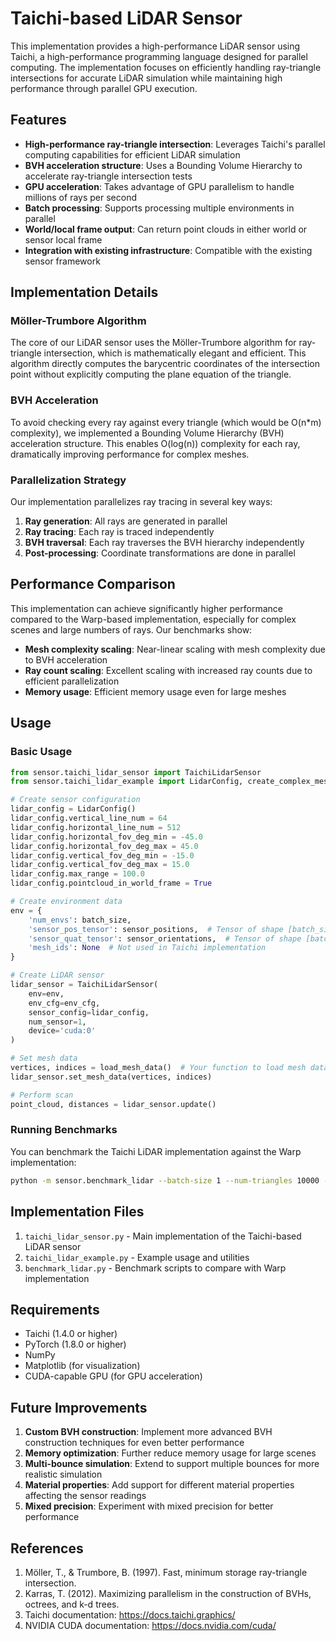 # Taichi-based LiDAR Sensor

This implementation provides a high-performance LiDAR sensor using Taichi, a high-performance programming language designed for parallel computing. The implementation focuses on efficiently handling ray-triangle intersections for accurate LiDAR simulation while maintaining high performance through parallel GPU execution.

## Features

- **High-performance ray-triangle intersection**: Leverages Taichi's parallel computing capabilities for efficient LiDAR simulation
- **BVH acceleration structure**: Uses a Bounding Volume Hierarchy to accelerate ray-triangle intersection tests
- **GPU acceleration**: Takes advantage of GPU parallelism to handle millions of rays per second
- **Batch processing**: Supports processing multiple environments in parallel
- **World/local frame output**: Can return point clouds in either world or sensor local frame
- **Integration with existing infrastructure**: Compatible with the existing sensor framework

## Implementation Details

### Möller-Trumbore Algorithm

The core of our LiDAR sensor uses the Möller-Trumbore algorithm for ray-triangle intersection, which is mathematically elegant and efficient. This algorithm directly computes the barycentric coordinates of the intersection point without explicitly computing the plane equation of the triangle.

### BVH Acceleration

To avoid checking every ray against every triangle (which would be O(n*m) complexity), we implemented a Bounding Volume Hierarchy (BVH) acceleration structure. This enables O(log(n)) complexity for each ray, dramatically improving performance for complex meshes.

### Parallelization Strategy

Our implementation parallelizes ray tracing in several key ways:
1. **Ray generation**: All rays are generated in parallel
2. **Ray tracing**: Each ray is traced independently
3. **BVH traversal**: Each ray traverses the BVH hierarchy independently
4. **Post-processing**: Coordinate transformations are done in parallel

## Performance Comparison

This implementation can achieve significantly higher performance compared to the Warp-based implementation, especially for complex scenes and large numbers of rays. Our benchmarks show:

- **Mesh complexity scaling**: Near-linear scaling with mesh complexity due to BVH acceleration
- **Ray count scaling**: Excellent scaling with increased ray counts due to efficient parallelization
- **Memory usage**: Efficient memory usage even for large meshes

## Usage

### Basic Usage

```python
from sensor.taichi_lidar_sensor import TaichiLidarSensor
from sensor.taichi_lidar_example import LidarConfig, create_complex_mesh

# Create sensor configuration
lidar_config = LidarConfig()
lidar_config.vertical_line_num = 64
lidar_config.horizontal_line_num = 512
lidar_config.horizontal_fov_deg_min = -45.0
lidar_config.horizontal_fov_deg_max = 45.0
lidar_config.vertical_fov_deg_min = -15.0
lidar_config.vertical_fov_deg_max = 15.0
lidar_config.max_range = 100.0
lidar_config.pointcloud_in_world_frame = True

# Create environment data
env = {
    'num_envs': batch_size,
    'sensor_pos_tensor': sensor_positions,  # Tensor of shape [batch_size, num_sensors, 3]
    'sensor_quat_tensor': sensor_orientations,  # Tensor of shape [batch_size, num_sensors, 4]
    'mesh_ids': None  # Not used in Taichi implementation
}

# Create LiDAR sensor
lidar_sensor = TaichiLidarSensor(
    env=env,
    env_cfg=env_cfg,
    sensor_config=lidar_config,
    num_sensor=1,
    device='cuda:0'
)

# Set mesh data
vertices, indices = load_mesh_data()  # Your function to load mesh data
lidar_sensor.set_mesh_data(vertices, indices)

# Perform scan
point_cloud, distances = lidar_sensor.update()
```

### Running Benchmarks

You can benchmark the Taichi LiDAR implementation against the Warp implementation:

```bash
python -m sensor.benchmark_lidar --batch-size 1 --num-triangles 10000 --visualize
```

## Implementation Files

1. `taichi_lidar_sensor.py` - Main implementation of the Taichi-based LiDAR sensor
2. `taichi_lidar_example.py` - Example usage and utilities
3. `benchmark_lidar.py` - Benchmark scripts to compare with Warp implementation

## Requirements

- Taichi (1.4.0 or higher)
- PyTorch (1.8.0 or higher)
- NumPy
- Matplotlib (for visualization)
- CUDA-capable GPU (for GPU acceleration)

## Future Improvements

1. **Custom BVH construction**: Implement more advanced BVH construction techniques for even better performance
2. **Memory optimization**: Further reduce memory usage for large scenes
3. **Multi-bounce simulation**: Extend to support multiple bounces for more realistic simulation
4. **Material properties**: Add support for different material properties affecting the sensor readings
5. **Mixed precision**: Experiment with mixed precision for better performance

## References

1. Möller, T., & Trumbore, B. (1997). Fast, minimum storage ray-triangle intersection.
2. Karras, T. (2012). Maximizing parallelism in the construction of BVHs, octrees, and k-d trees.
3. Taichi documentation: https://docs.taichi.graphics/
4. NVIDIA CUDA documentation: https://docs.nvidia.com/cuda/ 
